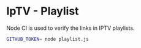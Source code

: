 # IpTV - Playlist

Node CI is used to verify the links in IPTV playlists.

```bash
GITHUB_TOKEN= node playlist.js
```